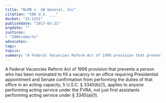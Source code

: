 ```yaml
---
title: "NLRB v. SW General, Inc"
citation: "580 U.S. ___"
docket: "15-1251"
publishdate: "2017-03-21"
argdate: ""
justices:
- "2005roberts"
advocates:
tags:
topics:
summary: "A Federal Vacancies Reform Act of 1998 provision that prevents a person who has been nominated to fill a vacancy in an office requiring Presidential appointment and Senate confirmation from performing the duties of that office in an acting capacity, 5 U.S.C. § 3345(b)(1), applies to anyone performing acting service under the FVRA, not just first assistants performing acting service under § 3345(a)(1)."
---
```

A Federal Vacancies Reform Act of 1998 provision that prevents a person who has been nominated to fill a vacancy in an office requiring Presidential appointment and Senate confirmation from performing the duties of that office in an acting capacity, 5 U.S.C. § 3345(b)(1), applies to anyone performing acting service under the FVRA, not just first assistants performing acting service under § 3345(a)(1).


